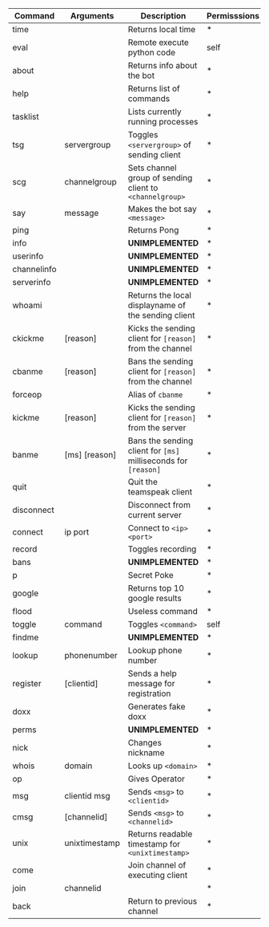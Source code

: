 Command|Arguments|Description|Permisssions
--- | --- | --- | ---
time||Returns local time| *
eval||Remote execute python code| self
about||Returns info about the bot| *
help||Returns list of commands| *
tasklist| |Lists currently running processes| *
tsg|servergroup|Toggles `<servergroup>` of sending client | *
scg|channelgroup|Sets channel group of sending client to `<channelgroup>`| *
say|message|Makes the bot say `<message>`| *
ping||Returns Pong| *
info||**UNIMPLEMENTED**| *
userinfo| |**UNIMPLEMENTED**| *
channelinfo| |**UNIMPLEMENTED**| *
serverinfo| |**UNIMPLEMENTED**| *
whoami| |Returns the local displayname of the sending client| *
ckickme|[reason]|Kicks the sending client for `[reason]` from the channel| *
cbanme|[reason]|Bans the sending client for `[reason]` from the channel| *
forceop| |Alias of `cbanme`| *
kickme|[reason]|Kicks the sending client for `[reason]` from the server| *
banme|[ms] [reason]|Bans the sending client for `[ms]` milliseconds for `[reason]`| *
quit| |Quit the teamspeak client| *
disconnect| |Disconnect from current server| *
connect|ip port|Connect to `<ip> <port>`| *
record| |Toggles recording| *
bans||**UNIMPLEMENTED**| *
p| |Secret Poke| *
google| |Returns top 10 google results| *
flood| |Useless command| *
toggle|command|Toggles `<command>`| self
findme| |**UNIMPLEMENTED**| *
lookup|phonenumber|Lookup phone number| *
register|[clientid]|Sends a help message for registration| *
doxx| |Generates fake doxx| *
perms| |**UNIMPLEMENTED**| *
nick| |Changes nickname| *
whois|domain|Looks up `<domain>`| *
op| |Gives Operator| *
msg|clientid msg|Sends `<msg>` to `<clientid>`| *
cmsg|[channelid] <msg>|Sends `<msg>` to `<channelid>`| *
unix|unixtimestamp|Returns readable timestamp for `<unixtimestamp>`| *
come||Join channel of executing client| *
join|channelid|| *
back||Return to previous channel| *
